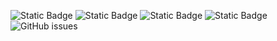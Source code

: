 ![Static Badge](https://img.shields.io/badge/blacklists-60-000000) ![Static Badge](https://img.shields.io/badge/blacklisted-2584412-cc0000) ![Static Badge](https://img.shields.io/badge/whitelisted-2244-00CC00) ![Static Badge](https://img.shields.io/badge/streaming_blacklist-28107-000000) ![GitHub issues](https://img.shields.io/github/issues/fabriziosalmi/blacklists)
